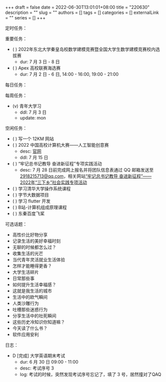 +++ 
draft = false
date = 2022-06-30T13:01:01+08:00
title = "220630"
description = ""
slug = ""
authors = []
tags = []
categories = []
externalLink = ""
series = []
+++

定时任务：

重要任务：
- ( ) 2022年东北大学秦皇岛校数学建模竞赛暨全国大学生数学建模竞赛校内选拔赛
	- dur: 7 月 3 日 -  8 日
- ( ) Apex 高校联赛海选赛
	- dur: 7 月 2 日 - 6 日, 14:00 - 16:00, 19:00 - 21:00

每日任务：

每周任务：
- (v) 青年大学习
    - ddl: 7 月 3 日
    - update: mon

空闲任务：
- ( ) 写一个 12KM 网站
- ( ) 2022 中国高校计算机大赛——人工智能创意赛
	- desc: [官网](http://aicontest.baidu.com/)
	- ddl: 7 月 15 日
- ( ) “牢记总书记教导 奋进新征程”专项实践活动
	- desc: 7 月 28 日前完成网上报名并将团队信息表通过 QQ 邮箱发送至 2918215713@qq.com，相关网站[“牢记总书记教导 奋进新征程”——2022年“三下乡”社会实践专项活动](https://t.m.youth.cn/transfer/index/url/sxx.youth.cn/sxxxt/xtsb/202206/t20220610_13761964.htm)
- ( ) 学习清华大学操作系统课程
- ( ) 字节大数据项目
- ( ) 学习 flutter 开发
- ( ) B站-计算机组成原理课程
- ( ) 东秦百度飞桨

可选话题：
- 高性价比好物分享
- 记录生活的美好幸福时刻
- 无聊的时候都怎么过？
- 收集生活的光芒
- 当代青年灵活就业生活体验
- 怎样才能睡得更香？
- 大学生活碎片
- 日常那些事
- 如何提升生活幸福感？
- 这就是我生活的城市
- 生活中的欧气瞬间
- 人类沙雕行为
- 吐槽那些迷惑行为
- 分享生活中的社死瞬间
- 这些历史冷知识你知道嘛？
- 今天读了什么书？
- 软件应用安利

日志：
- D [完成] 大学英语期末考试
	- dur: 6 月 30 日 09:00 - 11:00
	- desc: 考试序号 3
	- log: 考试的时候，突然发现考试序号忘记了，填了 3 号，居然撞对了QAQ
